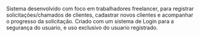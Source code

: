 
Sistema desenvolvido com foco em trabalhadores freelancer, para registrar solicitações/chamados de clientes, cadastrar novos clientes e acompanhar o progresso da solicitação. Criado com um sistema de Login para a segurança do usuario, e uso exclusivo do usuario registrado.
